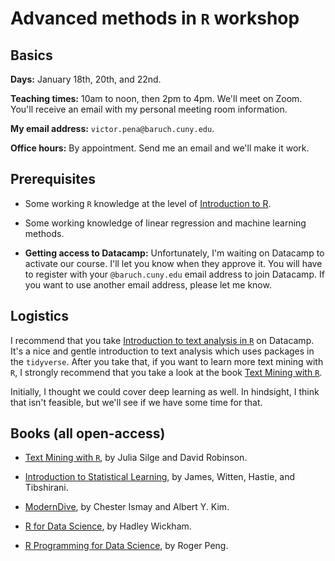 # Advanced methods in `R` workshop

## Basics

**Days:** January 18th, 20th, and 22nd.  

**Teaching times:** 10am to noon, then 2pm to 4pm. We'll meet on Zoom. You'll receive an email with my personal meeting room information.

**My email address:** `victor.pena@baruch.cuny.edu`. 

**Office hours:** By appointment. Send me an email and we'll make it work.

## Prerequisites

* Some working `R` knowledge at the level of [Introduction to R](https://www.datacamp.com/courses/free-introduction-to-r).

* Some working knowledge of linear regression and machine learning methods.

* **Getting access to Datacamp:** Unfortunately, I'm waiting on Datacamp to activate our course. I'll let you know when they approve it. You will have to register with your `@baruch.cuny.edu` email address to join Datacamp. If you want to use another email address, please let me know.

## Logistics

I recommend that you take [Introduction to text analysis in `R`](https://campus.datacamp.com/courses/introduction-to-text-analysis-in-r/) on Datacamp. It's a nice and gentle introduction to text analysis which uses packages in the `tidyverse`. After you take that, if you want to learn more text mining with `R`, I strongly recommend that you take a look at the book [Text Mining with `R`](https://www.tidytextmining.com/). 

Initially, I thought we could cover deep learning as well. In hindsight, I think that isn't feasible, but we'll see if we have some time for that.

## Books (all open-access)

* [Text Mining with `R`](https://www.tidytextmining.com/), by Julia Silge and David Robinson.

* [Introduction to Statistical Learning](http://faculty.marshall.usc.edu/gareth-james/ISL/), by James, Witten, Hastie, and Tibshirani.

* [ModernDive](http://www.moderndive.com), by Chester Ismay and Albert Y. Kim.

* [R for Data Science](https://r4ds.had.co.nz/), by Hadley Wickham.

* [R Programming for Data Science](https://bookdown.org/rdpeng/rprogdatascience/), by Roger Peng. 




